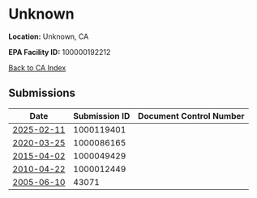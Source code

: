 # Unknown

**Location:** Unknown, CA

**EPA Facility ID:** 100000192212

[Back to CA Index](../../index.md)

## Submissions

| Date | Submission ID | Document Control Number |
|------|--------------|-------------------------|
| [2025-02-11](submissions/1000119401.md) | 1000119401 |  |
| [2020-03-25](submissions/1000086165.md) | 1000086165 |  |
| [2015-04-02](submissions/1000049429.md) | 1000049429 |  |
| [2010-04-22](submissions/1000012449.md) | 1000012449 |  |
| [2005-06-10](submissions/43071.md) | 43071 |  |
